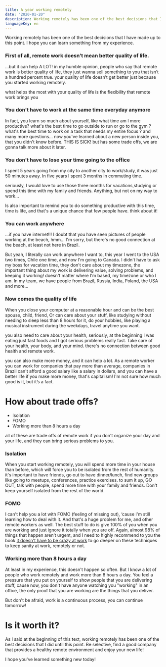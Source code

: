 ```yaml
---
title: A year working remotely
date: "2020-01-20"
description: Working remotely has been one of the best decisions that I have made up to this point. I hope you can learn something from my experience.
languageKey: en
---
```


Working remotely has been one of the best decisions that I have made up to this point. I hope you can learn something from my experience.

<h3 class="subtitle--separator">First of all, remote work doesn’t mean better quality of life.</h3>

…but it can help A LOT! in my humble opinion, people who say that remote work is better quality of life, they just wanna sell something to you that isn’t a hundred percent true. your quality of life doesn’t get better just because you started working remotely.

what helps the most with your quality of life is the flexibility that remote work brings you 

<h3>You don't have to work at the same time everyday anymore</h3>

In fact, you learn so much about yourself, like what time am I more productive? what's the best time to go outside to run or go to the gym ? what's the best time to work on a task that needs my entire focus ? and many more questions... now you've learned about a new person inside you, that you didn't know before. THIS IS SICK! but has some trade offs, we are gonna talk more about it later.

<h3>You don't have to lose your time going to the office</h3>

I spent 5 years going from my city to another city to work/study, it was just 50 minutes away. In five years I spent 3 months in commuting time.

seriously, I would love to use those three months for vacations,studying or spend this time with my family and friends. Anything, but not on my way to work...

Is also important to remind you to do something productive with this time, time is life, and that's a unique chance that few people have. think about it!

<h3>You can work anywhere</h3> 

...if you have internet!!! I doubt that you have seen pictures of people working at the beach, hmm... I'm sorry, but there's no good connection at the beach, at least not here in Brazil.

But yeah, I literally can work anywhere I want to, this year I went to the USA two times, Chile one time, and now I'm going to Canada. I didn't have to ask my boss for vacation time, they don't care about my timezone, the important thing about my work is delivering value, solving problems, and keeping it working! doesn't matter where I'm based, my timezone or who I am. In my team, we have people from Brazil, Russia, India, Poland, the USA and more...

<h3>Now comes the quality of life</h3> 

When you close your computer at a reasonable hour and can be the best spouse, child, friend, Or can care about your stuff, like studying without needing to sleep less than 8 hours for it, do your hobbies, like playing a musical instrument during the weekdays, travel anytime you want.

you also need to care about your health, seriously, at the beginning I was eating just fast foods and I got serious problems really fast. Take care of your health, your body, and your mind. there's no connection between good health and remote work.

you can also make more money, and it can help a lot. As a remote worker you can work for companies that pay more than average, companies in Brazil can't afford a good salary like a salary in dollars, and you can have a better life if you make more money, that's capitalism! I'm not sure how much good is it, but it’s a fact.

<h1>How about trade offs?</h1>

- Isolation
- FOMO 
- Working more than 8 hours a day

all of these are trade offs of remote work if you don't organize your day and your life, and they can bring serious problems to you.

<h3>Isolation</h3>

When you start working remotely, you will spend more time in your house than before, which will force you to be isolated from the rest of humanity. it's important to have friends, go out to have dinner/lunch, find new groups like going to meetups, conferences, practice exercises. to sum it up, GO OUT, talk with people, spend more time with your family and friends. Don't keep yourself isolated from the rest of the world.

<h3>FOMO</h3>

I can't help you a lot with FOMO (feeling of missing out), ‘cause I'm still learning how to deal with it. And that's a huge problem for me, and other remote workers as well. The best stuff to do is give 100% of you when you are working and just ignore it totally when you are off. Again, almost 98% of things that happen aren’t urgent, and I need to highly recommend to you the book [it doesn't have to be crazy at work](https://www.amazon.com/Doesnt-Have-Be-Crazy-Work/dp/0062874780/ref=sr_1_1?crid=29HZM51PVO126&keywords=it+doesn%27t+have+to+be+crazy+at+work&qid=1579489696&sprefix=it+doesn%2Caps%2C161&sr=8-1) to go deeper on these techniques to keep sanity at work, remotely or not.

<h3>Working more than 8 hours a day</h3>

At least in my experience, this doesn't happen so often. But I know a lot of people who work remotely and work more than 8 hours a day. You feel a pressure that you put on yourself to show people that you are delivering stuff, cause now, you don't have anyone watching you "working" in an office, the only proof that you are working are the things that you deliver.

But don't be afraid, work is a continuous process, you can continue tomorrow!

<h1>Is it worth it?</h1>

As I said at the beginning of this text, working remotely has been one of the best decisions that I did until this point. Be selective, find a good company that provides a healthy remote environment and enjoy your new life!

I hope you've learned something new today!

